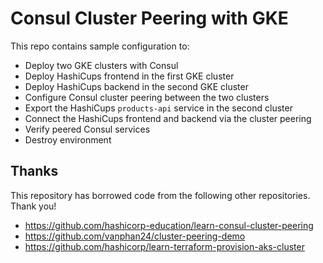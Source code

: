 Consul Cluster Peering with GKE
================================================================================

This repo contains sample configuration to:

- Deploy two GKE clusters with Consul
- Deploy HashiCups frontend in the first GKE cluster
- Deploy HashiCups backend in the second GKE cluster
- Configure Consul cluster peering between the two clusters
- Export the HashiCups `products-api` service in the second cluster
- Connect the HashiCups frontend and backend via the cluster peering
- Verify peered Consul services
- Destroy environment

Thanks
--------------------------------------------------------------------------------

This repository has borrowed code from the following other repositories. Thank you!

- https://github.com/hashicorp-education/learn-consul-cluster-peering
- https://github.com/vanphan24/cluster-peering-demo
- https://github.com/hashicorp/learn-terraform-provision-aks-cluster
